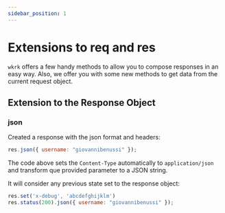 ```yaml
---
sidebar_position: 1
---
```


# Extensions to req and res

`wkrk` offers a few handy methods to allow you to compose responses in an easy
way. Also, we offer you with some new methods to get data from the current
request object.

## Extension to the Response Object

### json

Created a response with the json format and headers:

```js
res.json({ username: "giovannibenussi" });
```

The code above sets the `Content-Type` automatically to `application/json` and
transform que provided parameter to a JSON string.

It will consider any previous state set to the response object:

```js
res.set('x-debug', 'abcdefghijklm')
res.status(200).json({ username: "giovannibenussi" });
```
